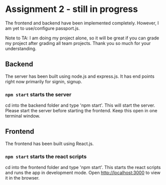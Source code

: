# Assignment 2 - still in progress

The frontend and backend have been implemented completely. However, I am yet to use/configure passport.js.

Note to TA: I am doing my project alone, so it will be great if you can grade my project after grading all team projects.
Thank you so much for your understanding.

## Backend

The server has been built using node.js and express.js. It has end points right now primarily for signin, signup.

### `npm start` starts the server

cd into the backend folder and type 'npm start'. This will start the server.
Please start the server before starting the frontend.
Keep this open in one terminal window.

## Frontend

The frontend has been built using React.js.

### `npm start` starts the react scripts

cd into the frontend folder and type 'npm start'. This starts the react scripts and runs the app in development mode.
Open [http://localhost:3000](http://localhost:3000) to view it in the browser.